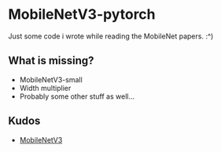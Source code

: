 # MobileNetV3-pytorch

Just some code i wrote while reading the MobileNet papers. :^)

## What is missing?
* MobileNetV3-small
* Width multiplier
* Probably some other stuff as well...

## Kudos
* [MobileNetV3](https://arxiv.org/pdf/1905.02244.pdf)
